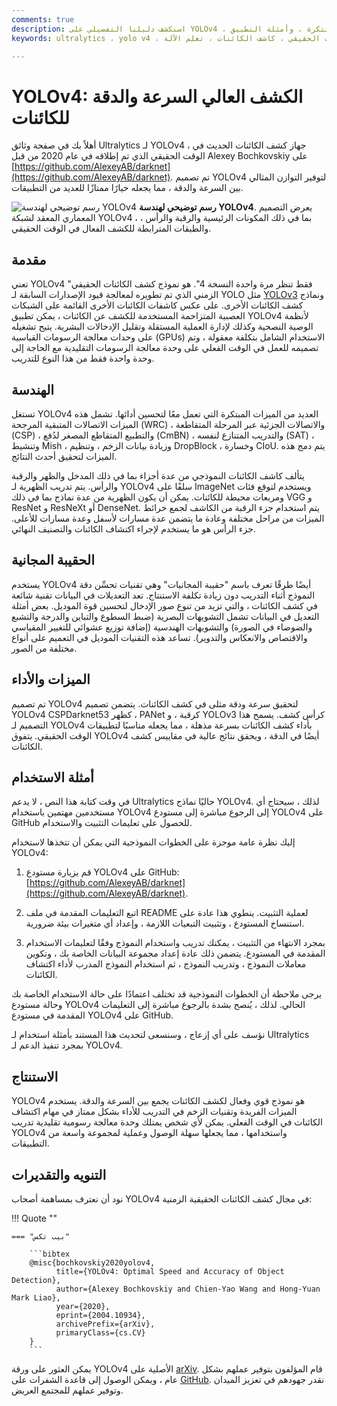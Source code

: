 ```yaml
---
comments: true
description: استكشف دليلنا التفصيلي على YOLOv4 ، وهو جهاز كشف الكائنات الحديثة في الوقت الحقيقي. فهم أبرز معالم التصميم المعماري الخاصة به ، والميزات المبتكرة ، وأمثلة التطبيق.
keywords: ultralytics ، yolo v4 ، كشف الكائنات ، شبكة عصبية ، كشف في الوقت الحقيقي ، كاشف الكائنات ، تعلم الآلة

---
```


# YOLOv4: الكشف العالي السرعة والدقة للكائنات

أهلاً بك في صفحة وثائق Ultralytics لـ YOLOv4 ، جهاز كشف الكائنات الحديث في الوقت الحقيقي الذي تم إطلاقه في عام 2020 من قبل Alexey Bochkovskiy على  [https://github.com/AlexeyAB/darknet](https://github.com/AlexeyAB/darknet). تم تصميم YOLOv4 لتوفير التوازن المثالي بين السرعة والدقة ، مما يجعله خيارًا ممتازًا للعديد من التطبيقات.

![رسم توضيحي لهندسة YOLOv4](https://user-images.githubusercontent.com/26833433/246185689-530b7fe8-737b-4bb0-b5dd-de10ef5aface.png)
**رسم توضيحي لهندسة YOLOv4**. يعرض التصميم المعماري المعقد لشبكة YOLOv4 ، بما في ذلك المكونات الرئيسية والرقبة والرأس ، والطبقات المترابطة للكشف الفعال في الوقت الحقيقي.

## مقدمة

تعني YOLOv4 "فقط تنظر مرة واحدة النسخة 4". هو نموذج كشف الكائنات الحقيقي الزمني الذي تم تطويره لمعالجة قيود الإصدارات السابقة لـ YOLO مثل [YOLOv3](yolov3.md) ونماذج كشف الكائنات الأخرى. على عكس كاشفات الكائنات الأخرى القائمة على الشبكات العصبية المتزاحمة المستخدمة للكشف عن الكائنات ، يمكن تطبيق YOLOv4 لأنظمة الوصية النصحية وكذلك لإدارة العملية المستقلة وتقليل الإدخالات البشرية. يتيح تشغيله على وحدات معالجة الرسومات القياسية (GPUs) الاستخدام الشامل بتكلفة معقولة ، وتم تصميمه للعمل في الوقت الفعلي على وحدة معالجة الرسومات التقليدية مع الحاجة إلى وحدة واحدة فقط من هذا النوع للتدريب.

## الهندسة

تستغل YOLOv4 العديد من الميزات المبتكرة التي تعمل معًا لتحسين أدائها. تشمل هذه الميزات الاتصالات المتبقية المرجحة (WRC) ، والاتصالات الجزئية عبر المرحلة المتقاطعة (CSP) ، والتطبيع المتقاطع المصغر لدُفع (CmBN) ، والتدريب المتنازع لنفسه (SAT) ، وتنشيط Mish ، وزيادة بيانات الزخم ، وتنظيم DropBlock ، وخسارة CIoU. يتم دمج هذه الميزات لتحقيق أحدث النتائج.

يتألف كاشف الكائنات النموذجي من عدة أجزاء بما في ذلك المدخل والظهر والرقبة والرأس. يتم تدريب الظهرية لـ YOLOv4 سلفًا على ImageNet ويستخدم لتوقع فئات ومربعات محيطة للكائنات. يمكن أن يكون الظهرية من عدة نماذج بما في ذلك VGG و ResNet و ResNeXt أو DenseNet. يتم استخدام جزء الرقبة من الكاشف لجمع خرائط الميزات من مراحل مختلفة وعادة ما يتضمن عدة مسارات لأسفل وعدة مسارات للأعلى. جزء الرأس هو ما يستخدم لإجراء اكتشاف الكائنات والتصنيف النهائي.

## الحقيبة المجانية

يستخدم YOLOv4 أيضًا طرقًا تعرف باسم "حقيبة المجانيات" وهي تقنيات تحسِّن دقة النموذج أثناء التدريب دون زيادة تكلفة الاستنتاج. تعد التعديلات في البيانات تقنية شائعة في كشف الكائنات ، والتي تزيد من تنوع صور الإدخال لتحسين قوة الموديل. بعض أمثلة التعديل في البيانات تشمل التشويهات البصرية (ضبط السطوع والتباين والدرجة والتشبع والضوضاء في الصورة) والتشويهات الهندسية (إضافة توزيع عشوائي للتغيير المقياسي والاقتصاص والانعكاس والتدوير). تساعد هذه التقنيات الموديل في التعميم على أنواع مختلفة من الصور.

## الميزات والأداء

تم تصميم YOLOv4 لتحقيق سرعة ودقة مثلى في كشف الكائنات. يتضمن تصميم YOLOv4 CSPDarknet53 كظهر ، PANet كرقبة ، و YOLOv3 كرأس كشف. يسمح هذا التصميم لـ YOLOv4 بأداء كشف الكائنات بسرعة مذهلة ، مما يجعله مناسبًا لتطبيقات الوقت الحقيقي. يتفوق YOLOv4 أيضًا في الدقة ، ويحقق نتائج عالية في مقاييس كشف الكائنات.

## أمثلة الاستخدام

في وقت كتابة هذا النص ، لا يدعم Ultralytics حاليًا نماذج YOLOv4. لذلك ، سيحتاج أي مستخدمين مهتمين باستخدام YOLOv4 إلى الرجوع مباشرة إلى مستودع YOLOv4 على GitHub للحصول على تعليمات التثبيت والاستخدام.

إليك نظرة عامة موجزة على الخطوات النموذجية التي يمكن أن تتخذها لاستخدام YOLOv4:

1. قم بزيارة مستودع YOLOv4 على GitHub: [https://github.com/AlexeyAB/darknet](https://github.com/AlexeyAB/darknet).

2. اتبع التعليمات المقدمة في ملف README لعملية التثبيت. ينطوي هذا عادة على استنساخ المستودع ، وتثبيت التبعيات اللازمة ، وإعداد أي متغيرات بيئة ضرورية.

3. بمجرد الانتهاء من التثبيت ، يمكنك تدريب واستخدام النموذج وفقًا لتعليمات الاستخدام المقدمة في المستودع. يتضمن ذلك عادة إعداد مجموعة البيانات الخاصة بك ، وتكوين معاملات النموذج ، وتدريب النموذج ، ثم استخدام النموذج المدرب لأداء اكتشاف الكائنات.

يرجى ملاحظة أن الخطوات النموذجية قد تختلف اعتمادًا على حالة الاستخدام الخاصة بك وحالة مستودع YOLOv4 الحالي. لذلك ، يُنصح بشدة بالرجوع مباشرة إلى التعليمات المقدمة في مستودع YOLOv4 على GitHub.

نؤسف على أي إزعاج ، وسنسعى لتحديث هذا المستند بأمثلة استخدام لـ Ultralytics بمجرد تنفيذ الدعم لـ YOLOv4.

## الاستنتاج

YOLOv4 هو نموذج قوي وفعال لكشف الكائنات يجمع بين السرعة والدقة. يستخدم الميزات الفريدة وتقنيات الزخم في التدريب للأداء بشكل ممتاز في مهام اكتشاف الكائنات في الوقت الفعلي. يمكن لأي شخص يمتلك وحدة معالجة رسومية تقليدية تدريب YOLOv4 واستخدامها ، مما يجعلها سهلة الوصول وعملية لمجموعة واسعة من التطبيقات.

## التنويه والتقديرات

نود أن نعترف بمساهمة أصحاب YOLOv4 في مجال كشف الكائنات الحقيقية الزمنية:

!!! Quote ""

    === "بيب تكس"

        ```bibtex
        @misc{bochkovskiy2020yolov4,
              title={YOLOv4: Optimal Speed and Accuracy of Object Detection},
              author={Alexey Bochkovskiy and Chien-Yao Wang and Hong-Yuan Mark Liao},
              year={2020},
              eprint={2004.10934},
              archivePrefix={arXiv},
              primaryClass={cs.CV}
        }
        ```

يمكن العثور على ورقة YOLOv4 الأصلية على [arXiv](https://arxiv.org/abs/2004.10934). قام المؤلفون بتوفير عملهم بشكل عام ، ويمكن الوصول إلى قاعدة الشفرات على [GitHub](https://github.com/AlexeyAB/darknet). نقدر جهودهم في تعزيز الميدان وتوفير عملهم للمجتمع العريض.

